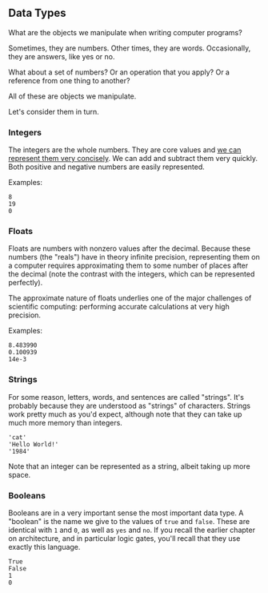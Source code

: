 ## Data Types

What are the objects we manipulate when writing computer programs?

Sometimes, they are numbers. Other times, they are words. Occasionally, they are answers, like yes or no.

What about a set of numbers? Or an operation that you apply? Or a reference from one thing to another?

All of these are objects we manipulate.

Let's consider them in turn.

### Integers

The integers are the whole numbers. They are core values and [we can represent them very concisely](https://en.wikipedia.org/wiki/Two%27s_complement). We can add and subtract them very quickly. Both positive and negative numbers are easily represented.

Examples:

```
8
19
0
```

### Floats

Floats are numbers with nonzero values after the decimal. Because these numbers (the "reals") have in theory infinite precision, representing them on a computer requires approximating them to some number of places after the decimal (note the contrast with the integers, which can be represented perfectly).

The approximate nature of floats underlies one of the major challenges of scientific computing: performing accurate calculations at very high precision.

Examples:

```
8.483990
0.100939
14e-3
```

### Strings

For some reason, letters, words, and sentences are called "strings". It's probably because they are understood as "strings" of characters. Strings work pretty much as you'd expect, although note that they can take up much more memory than integers.

```
'cat'
'Hello World!'
'1984'
```

Note that an integer can be represented as a string, albeit taking up more space.

### Booleans

Booleans are in a very important sense the most important data type. A "boolean" is the name we give to the values of `true` and `false`. These are identical with `1` and `0`, as well as `yes` and `no`. If you recall the earlier chapter on architecture, and in particular logic gates, you'll recall that they use exactly this language.

```
True
False
1
0
```